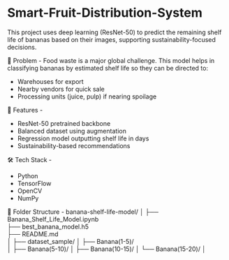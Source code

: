 # Smart-Fruit-Distribution-System
This project uses deep learning (ResNet-50) to predict the remaining shelf life of bananas based on their images, supporting sustainability-focused decisions.

📌 Problem -
Food waste is a major global challenge. This model helps in classifying bananas by estimated shelf life so they can be directed to:
- Warehouses for export
- Nearby vendors for quick sale
- Processing units (juice, pulp) if nearing spoilage

🚀 Features -
- ResNet-50 pretrained backbone
- Balanced dataset using augmentation
- Regression model outputting shelf life in days
- Sustainability-based recommendations

🛠 Tech Stack - 
- Python
- TensorFlow
- OpenCV
- NumPy 

📂 Folder Structure - 
banana-shelf-life-model/
│
├── Banana_Shelf_Life_Model.ipynb         
├── best_banana_model.h5                  
├── README.md                                    
│
├── dataset_sample/
│   ├── Banana(1-5)/                      
│   ├── Banana(5-10)/
│   ├── Banana(10-15)/
│   └── Banana(15-20)/
│
